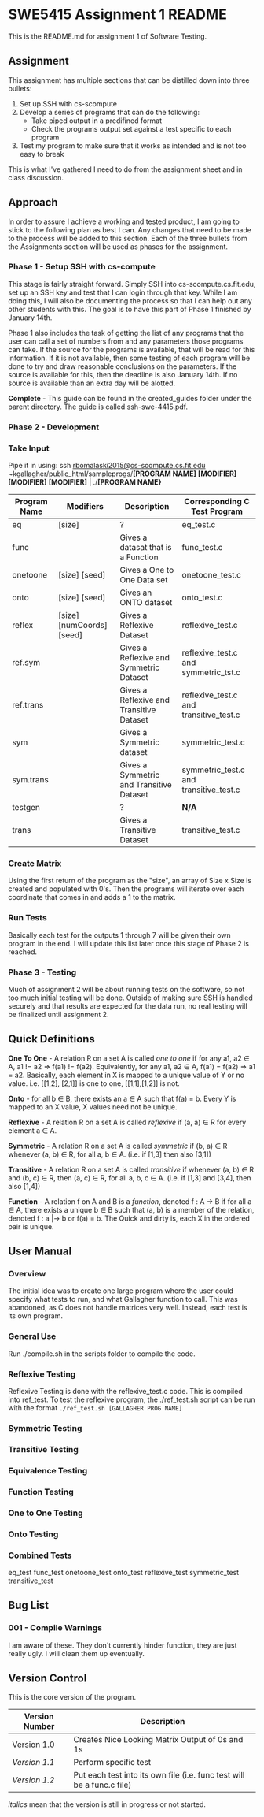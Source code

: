 # SWE5415 Assignment 1 README

This is the README.md for assignment 1 of Software Testing.

## Assignment

This assignment has multiple sections that can be distilled down into three bullets:
1. Set up SSH with cs-scompute
2. Develop a series of programs that can do the following:
   * Take piped output in a predifined format
   * Check the programs output set against a test specific to each program
3. Test my program to make sure that it works as intended and is not too easy to break 

This is what I've gathered I need to do from the assignment sheet and in class discussion.

## Approach

In order to assure I achieve a working and tested product, I am going to stick to the following plan as best I can.  Any changes that need to be made to the process will be added to this section. Each of the three bullets from the Assignments section will be used as phases for the assignment.

### Phase 1 - Setup SSH with cs-compute
This stage is fairly straight forward. Simply SSH into cs-scompute.cs.fit.edu, set up an SSH key and test that I can login through that key. While I am doing this, I will also be documenting the process so that I can help out any other students with this. The goal is to have this part of Phase 1 finished by January 14th.

Phase 1 also includes the task of getting the list of any programs that the user can call a set of numbers from and any parameters those programs can take. If the source for the programs is available, that will be read for this information. If it is not available, then some testing of each program will be done to try and draw reasonable conclusions on the parameters. If the source is available for this, then the deadline is also January 14th. If no source is available than an extra day will be alotted.

**Complete** - This guide can be found in the created_guides folder under the parent directory.  The guide is called ssh-swe-4415.pdf.

### Phase 2 - Development

### Take Input

Pipe it in using: ssh rbomalaski2015@cs-scompute.cs.fit.edu ~kgallagher/public_html/sampleprogs/**[PROGRAM NAME]** **[MODIFIER]** **[MODIFIER]** **[MODIFIER]** | ./**[PROGRAM NAME}**

Program Name | Modifiers                         | Description                                      | Corresponding C Test Program
------------ | --------------------------------- | ----------------------------------------------   | -----------------------------
eq           | \[size\]                          | ?                                                | eq_test.c
func         |                                   | Gives a datasat that is a Function               | func_test.c
onetoone     | \[size\] \[seed\]                 | Gives a One to One Data set                      | onetoone_test.c
onto         | \[size\] \[seed\]                 | Gives an ONTO dataset                            | onto_test.c
reflex       | \[size\] \[numCoords\] \[seed\]   | Gives a Reflexive Dataset                        | reflexive_test.c
ref.sym      |                                   | Gives a Reflexive and Symmetric Dataset          | reflexive_test.c and symmetric_tst.c
ref.trans    |                                   | Gives a Reflexive and Transitive Dataset         | reflexive_test.c and transitive_test.c
sym          |                                   | Gives a Symmetric dataset                        | symmetric_test.c
sym.trans    |                                   | Gives a Symmetric and Transitive Dataset         | symmetric_test.c and transitive_test.c
testgen      |                                   | ?                                                | **N/A**
trans        |                                   | Gives a Transitive Dataset                       | transitive_test.c

### Create Matrix

Using the first return of the program as the "size", an array of Size x Size is created and populated with 0's. Then the programs will iterate over each coordinate that comes in and adds a 1 to the matrix.

### Run Tests

Basically each test for the outputs 1 through 7 will be given their own program in the end. I will update this list later once this stage of Phase 2 is reached.

### Phase 3 - Testing
Much of assignment 2 will be about running tests on the software, so not too much initial testing will be done. Outside of making sure SSH is handled securely and that results are expected for the data run, no real testing will be finalized until assignment 2.

## Quick Definitions
**One To One** - A relation R on a set A is called *one to one* if for any a1, a2 ∈ A, a1 != a2 ⇒ f(a1) != f(a2). Equivalently, for any a1, a2 ∈ A, f(a1) = f(a2) ⇒ a1 = a2. Basically, each element in X is mapped to a unique value of Y or no value. i.e. \[\[1,2\], \[2,1\]\] is one to one, \[\[1,1\],\[1,2\]\] is not.

**Onto** - for all b ∈ B, there exists an a ∈ A such that f(a) = b.   Every Y is mapped to an X value, X values need not be unique.

**Reflexive** - A relation R on a set A is called *reflexive* if (a, a) ∈ R for every element a ∈ A.

**Symmetric** - A relation R on a set A is called *symmetric* if (b, a) ∈ R whenever (a, b) ∈ R, for all a, b ∈ A. (i.e. if \[1,3\] then also \[3,1\])

**Transitive** - A relation R on a set A is called *transitive* if whenever (a, b) ∈ R and (b, c) ∈ R, then (a, c) ∈ R, for all a, b, c ∈ A. (i.e. if \[1,3\] and \[3,4\], then also \[1,4\])

**Function** - A relation f on A and B is a *function*, denoted f : A → B if for all a ∈ A, there exists a unique b ∈ B such that (a, b) is a member of the relation, denoted f : a |→ b or f(a) = b. The Quick and dirty is, each X in the ordered pair is unique.

## User Manual
### Overview
The initial idea was to create one large program where the user could specify what tests to run, and what Gallagher function to call. This was abandoned, as C does not handle matrices very well. Instead, each test is its own program.

### General Use
Run ./compile.sh in the scripts folder to compile the code.

### Reflexive Testing
Reflexive Testing is done with the reflexive_test.c code. This is compiled into ref_test. To test the reflexive program, the ./ref_test.sh script can be run with the format ```./ref_test.sh [GALLAGHER PROG NAME]```

### Symmetric Testing

### Transitive Testing

### Equivalence Testing

### Function Testing

### One to One Testing

### Onto Testing

### Combined Tests
eq_test
func_test
onetoone_test
onto_test
reflexive_test
symmetric_test
transitive_test




## Bug List
### 001 - Compile Warnings
I am aware of these.  They don't currently hinder function, they are just really ugly.  I will clean them up eventually.

## Version Control

This is the core version of the program. 

Version Number | Description
-------------- | -----------
Version 1.0    | Creates Nice Looking Matrix Output of 0s and 1s
*Version 1.1*  | Perform specific test
*Version 1.2*  | Put each test into its own file (i.e. func test will be a func.c file)


*italics* mean that the version is still in progress or not started.